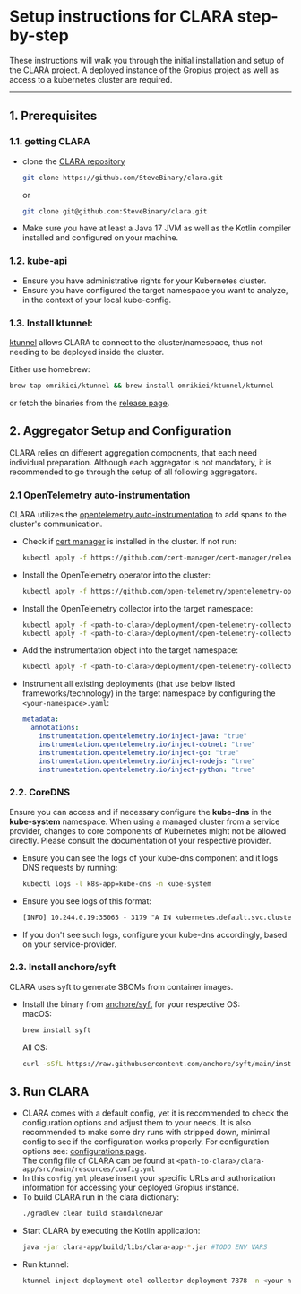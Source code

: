 # Setup instructions for CLARA step-by-step

These instructions will walk you through the initial installation and setup of the CLARA project. A deployed instance of the Gropius project as well as access to a kubernetes cluster are required.

---

## 1. Prerequisites
### 1.1. getting CLARA
- clone the [CLARA repository](https://github.com/SteveBinary/clara)

    ```sh
    git clone https://github.com/SteveBinary/clara.git
    ```
    or
    ```sh
    git clone git@github.com:SteveBinary/clara.git 
    ```
- Make sure you have at least a Java 17 JVM as well as the Kotlin compiler installed and configured on your machine.

### 1.2.  kube-api

- Ensure you have administrative rights for your Kubernetes cluster.
- Ensure you have configured the target namespace you want to analyze, in the context of your local kube-config.

### 1.3. Install ktunnel:

[ktunnel](https://ktunnel.readthedocs.io/en/stable/) allows CLARA to connect to the cluster/namespace, thus not needing to be deployed inside the cluster.

Either use homebrew:
```sh
brew tap omrikiei/ktunnel && brew install omrikiei/ktunnel/ktunnel
```
or fetch the binaries from the [release page](https://github.com/omrikiei/ktunnel/releases).

## 2. Aggregator Setup and Configuration
CLARA relies on different aggregation components, that each need individual preparation. Although each aggregator is not mandatory, it is recommended to go through the setup of all following aggregators.

### 2.1 OpenTelemetry auto-instrumentation
CLARA utilizes the [opentelemetry auto-instrumentation](https://opentelemetry.io/docs/kubernetes/operator/automatic/#) to add spans to the cluster's communication.

- Check if [cert manager](https://cert-manager.io/) is installed in the cluster. If not run:
    ```sh
    kubectl apply -f https://github.com/cert-manager/cert-manager/releases/download/v1.14.4/cert-manager.yaml
    ```
- Install the OpenTelemetry operator into the cluster:
    ```sh
    kubectl apply -f https://github.com/open-telemetry/opentelemetry-operator/releases/latest/download/opentelemetry-operator.yaml
    ```
- Install the OpenTelemetry collector into the target namespace:
    ```sh
    kubectl apply -f <path-to-clara>/deployment/open-telemetry-collector/configmap.yml
    kubectl apply -f <path-to-clara>/deployment/open-telemetry-collector/deployment.yml	
    ```
- Add the instrumentation object into the target namespace:
    ```sh
    kubectl apply -f <path-to-clara>/deployment/open-telemetry-collector/autoinstrumentation.yml
    ```
- Instrument all existing deployments (that use below listed frameworks/technology) in the target namespace by configuring the `<your-namespace>.yaml`:
    ```yml
    metadata:
      annotations:
        instrumentation.opentelemetry.io/inject-java: "true"
        instrumentation.opentelemetry.io/inject-dotnet: "true" 
        instrumentation.opentelemetry.io/inject-go: "true" 
        instrumentation.opentelemetry.io/inject-nodejs: "true" 
        instrumentation.opentelemetry.io/inject-python: "true" 
    ```

### 2.2. CoreDNS
Ensure you can access and if necessary configure the **kube-dns** in the **kube-system** namespace.
When using a managed cluster from a service provider, changes to core components of Kubernetes might not be allowed directly.
Please consult the documentation of your respective provider.
    
- Ensure you can see the logs of your kube-dns component and it logs DNS requests by running:
    ```sh
    kubectl logs -l k8s-app=kube-dns -n kube-system
    ```
- Ensure you see logs of this format:
    ```txt
    [INFO] 10.244.0.19:35065 - 3179 "A IN kubernetes.default.svc.cluster.local.svc.cluster.local. udp 72 false 512" NXDOMAIN qr,aa,rd 165 0.0000838s
    ```
- If you don't see such logs, configure your kube-dns accordingly, based on your service-provider.

### 2.3. Install anchore/syft
CLARA uses syft to generate SBOMs from container images.

- Install the binary from [anchore/syft](https://github.com/anchore/syft) for your respective OS:  
macOS:
    ```sh
    brew install syft
    ```
    All OS:
    ```sh
    curl -sSfL https://raw.githubusercontent.com/anchore/syft/main/install.sh | sh -s -- -b /usr/local/bin 
    ```

## 3. Run CLARA
- CLARA comes with a default config, yet it is recommended to check the configuration options and adjust them to your needs.
   It is also recommended to make some dry runs with stripped down, minimal config to see if the configuration works properly.
   For configuration options see: [configurations page](../configuration/index.md).  
   The config file of CLARA can be found at `<path-to-clara>/clara-app/src/main/resources/config.yml`
- In this `config.yml` please insert your specific URLs and authorization information for accessing your deployed Gropius instance.
- To build CLARA run in the clara dictionary:
    ```sh
    ./gradlew clean build standaloneJar
    ```
- Start CLARA by executing the Kotlin application:
    ```sh
    java -jar clara-app/build/libs/clara-app-*.jar #TODO ENV VARS
    ```
- Run ktunnel: 
    ```sh
    ktunnel inject deployment otel-collector-deployment 7878 -n <your-namespace>
    ```

